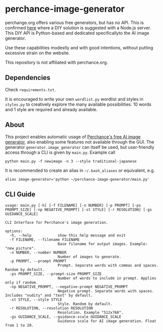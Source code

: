# perchance-image-generator
perchange.org offers various free generators, but has no API. This is confirmed [here](https://perchance.org/diy-perchance-api) where a DIY solution is suggested with a Node.js server. This DIY API is Python-based and dedicated specificallyto the AI image generator.


Use these capabilities modestly and with good intentions, without putting excessive strain on the website. 

This repository is not affiliated with perchance.org.

## Dependencies
Check `requirements.txt`. 

It is encouraged to write your own `wordlist.py` wordlist and styles in `styles.py` to creatively explore the many available possibilities. 10 words and 1 style are required and already available.

## About
This project enables automatic usage of [Perchance's free AI image generator](https://perchance.org/ai-text-to-image-generator), also enabling some features not available through the GUI. The generator `generator.image_generator` can itself be used, but user-friendly access through a CLI is given by `main.py`. Example call
```
python main.py -f newimage -n 3 --style traditional-japanese
```
It is recommended to create an alias in `~/.bash_aliases` or equivalent, e.g.
```
alias image-generator='python ~/perchance-image-generator/main.py'
```

## CLI Guide
```
usage: main.py [-h] [-f FILENAME] [-n NUMBER] [-p PROMPT] [-ps PROMPT_SIZE] [-np NEGATIVE_PROMPT] [-st STYLE] [-r RESOLUTION] [-gs GUIDANCE_SCALE]

CLI Interface for Perchance's image generation.

options:
  -h, --help            show this help message and exit
  -f FILENAME, --filename FILENAME
                        Base filename for output images. Example: "new_picture".
  -n NUMBER, --number NUMBER
                        Number of images to generate.
  -p PROMPT, --prompt PROMPT
                        Prompt. Separate words with commas and spaces. Random by default.
  -ps PROMPT_SIZE, --prompt-size PROMPT_SIZE
                        Number of words to include in prompt. Applies only if random.
  -np NEGATIVE_PROMPT, --negative-prompt NEGATIVE_PROMPT
                        Negative prompt. Separate words with spaces. Includes "nudity" and "text" by default.
  -st STYLE, --style STYLE
                        Style. Random by default.
  -r RESOLUTION, --resolution RESOLUTION
                        Resolution. Example "512x768".
  -gs GUIDANCE_SCALE, --guidance-scale GUIDANCE_SCALE
                        Guidance scale for AI image generation. Float from 1 to 20.

```
